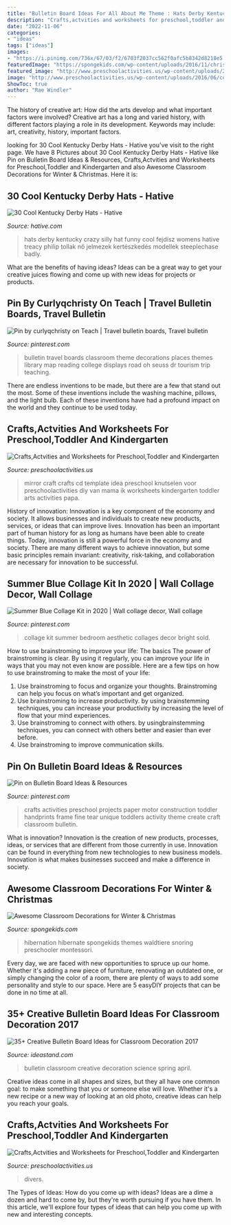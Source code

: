 ```yaml
---
title: "Bulletin Board Ideas For All About Me Theme : Hats Derby Kentucky Crazy Silly Hat Funny Cool Fejdísz Womens Hative Treacy Philip Tollak Nő Jelmezek Kertészkedés Modellek Steeplechase Badly"
description: "Crafts,actvities and worksheets for preschool,toddler and kindergarten"
date: "2022-11-06"
categories:
- "ideas"
tags: ["ideas"]
images:
- "https://i.pinimg.com/736x/67/03/f2/6703f2037cc562f0afc5b8342d8218e5.jpg"
featuredImage: "https://spongekids.com/wp-content/uploads/2016/11/christmas-bulletin-board/20-christmas-bulletin-board-ideas.jpg"
featured_image: "http://www.preschoolactivities.us/wp-content/uploads/2016/06/cd-mirror-craft-idea-for-kids-with-template-2.jpeg"
image: "http://www.preschoolactivities.us/wp-content/uploads/2016/06/cd-mirror-craft-idea-for-kids-with-template-2.jpeg"
ShowToc: true
author: "Rae Windler"
---
```



The history of creative art: How did the arts develop and what important factors were involved?
Creative art has a long and varied history, with different factors playing a role in its development. Keywords may include: art, creativity, history, important factors.

	

		
looking for 30 Cool Kentucky Derby Hats - Hative you've visit to the right page. We have 8 Pictures about 30 Cool Kentucky Derby Hats - Hative like Pin on Bulletin Board Ideas &amp; Resources, Crafts,Actvities and Worksheets for Preschool,Toddler and Kindergarten and also Awesome Classroom Decorations for Winter &amp; Christmas. Here it is:
		
    
## 30 Cool Kentucky Derby Hats - Hative

<img loading=lazy src="https://hative.com/wp-content/uploads/2014/06/kentucky-derby-hats/18-kentucky-derby-hats.jpg" onerror="this.onerror=null;this.src='https://tse1.mm.bing.net/th?id=OIP.FQtitHMdK1RKvrU07akUvgHaLH&amp;pid=15.1';" alt="30 Cool Kentucky Derby Hats - Hative">

_Source: hative.com_

>hats derby kentucky crazy silly hat funny cool fejdísz womens hative treacy philip tollak nő jelmezek kertészkedés modellek steeplechase badly. 

	

What are the benefits of having ideas?
Ideas can be a great way to get your creative juices flowing and come up with new ideas for projects or products.

    
## Pin By Curlyqchristy On Teach | Travel Bulletin Boards, Travel Bulletin

<img loading=lazy src="https://i.pinimg.com/736x/a5/53/07/a553077c182c7b8829cf43c0bceab86b--library-decorations-travel-bulletin-boards.jpg" onerror="this.onerror=null;this.src='https://tse4.mm.bing.net/th?id=OIP.DCkEvJqD7qEtjyNqxWB3iwHaFi&amp;pid=15.1';" alt="Pin by curlyqchristy on Teach | Travel bulletin boards, Travel bulletin">

_Source: pinterest.com_

>bulletin travel boards classroom theme decorations places themes library map reading college displays road oh seuss dr tourism trip teaching. 

	

There are endless inventions to be made, but there are a few that stand out the most. Some of these inventions include the washing machine, pillows, and the light bulb. Each of these inventions have had a profound impact on the world and they continue to be used today.

    
## Crafts,Actvities And Worksheets For Preschool,Toddler And Kindergarten

<img loading=lazy src="http://www.preschoolactivities.us/wp-content/uploads/2016/06/cd-mirror-craft-idea-for-kids-with-template-2.jpeg" onerror="this.onerror=null;this.src='https://tse2.mm.bing.net/th?id=OIP.kGo54lE4AW0OaeceeGu29wHaJ3&amp;pid=15.1';" alt="Crafts,Actvities and Worksheets for Preschool,Toddler and Kindergarten">

_Source: preschoolactivities.us_

>mirror craft crafts cd template idea preschool knutselen voor preschoolactivities diy van mama ik worksheets kindergarten toddler arts activities papa. 

	

History of innovation:
Innovation is a key component of the economy and society. It allows businesses and individuals to create new products, services, or ideas that can improve lives. Innovation has been an important part of human history for as long as humans have been able to create things. Today, innovation is still a powerful force in the economy and society. There are many different ways to achieve innovation, but some basic principles remain invariant: creativity, risk-taking, and collaboration are necessary for innovation to be successful.

    
## Summer Blue Collage Kit In 2020 | Wall Collage Decor, Wall Collage

<img loading=lazy src="https://i.pinimg.com/736x/bb/25/cc/bb25cc4ce23dc118ec01fe8aa0869eab.jpg" onerror="this.onerror=null;this.src='https://tse1.mm.bing.net/th?id=OIP.xpCg49PpC2Y97xnYbo2HWQHaKa&amp;pid=15.1';" alt="Summer Blue Collage Kit in 2020 | Wall collage decor, Wall collage">

_Source: pinterest.com_

>collage kit summer bedroom aesthetic collages decor bright sold. 

	

How to use brainstroming to improve your life: The basics
The power of brainstroming is clear. By using it regularly, you can improve your life in ways that you may not even know are possible. Here are a few tips on how to use brainstroming to make the most of your life: 
1. Use brainstroming to focus and organize your thoughts. Brainstroming can help you focus on what’s important and get organized. 
2. Use brainstroming to increase productivity. by using brainstemming techniques, you can increase your productivity by increasing the level of flow that your mind experiences. 
3. Use brainstroming to connect with others. by usingbrainstemming techniques, you can connect with others better and easier than ever before. 
4. Use brainstroming to improve communication skills.

    
## Pin On Bulletin Board Ideas &amp; Resources

<img loading=lazy src="https://i.pinimg.com/736x/67/03/f2/6703f2037cc562f0afc5b8342d8218e5.jpg" onerror="this.onerror=null;this.src='https://tse2.mm.bing.net/th?id=OIP.CGsdvnsQjmk54sL9WOsQuAHaJ3&amp;pid=15.1';" alt="Pin on Bulletin Board Ideas &amp; Resources">

_Source: pinterest.com_

>crafts activities preschool projects paper motor construction toddler handprints frame fine tear unique toddlers activity theme create craft classroom bulletin. 

	

What is innovation?
Innovation is the creation of new products, processes, ideas, or services that are different from those currently in use. Innovation can be found in everything from new technologies to new business models. Innovation is what makes businesses succeed and make a difference in society.

    
## Awesome Classroom Decorations For Winter &amp; Christmas

<img loading=lazy src="https://spongekids.com/wp-content/uploads/2016/11/christmas-bulletin-board/20-christmas-bulletin-board-ideas.jpg" onerror="this.onerror=null;this.src='https://tse1.mm.bing.net/th?id=OIP.DD_WEXMKLKaHmffS4ZytEwAAAA&amp;pid=15.1';" alt="Awesome Classroom Decorations for Winter &amp; Christmas">

_Source: spongekids.com_

>hibernation hibernate spongekids themes waldtiere snoring preschooler montessori. 

	

Every day, we are faced with new opportunities to spruce up our home. Whether it's adding a new piece of furniture, renovating an outdated one, or simply changing the color of a room, there are plenty of ways to add some personality and style to our space. Here are 5 easyDIY projects that can be done in no time at all.

    
## 35+ Creative Bulletin Board Ideas For Classroom Decoration 2017

<img loading=lazy src="http://ideastand.com/wp-content/uploads/2017/07/bulletin-board/15-bulletin-board-ideas-for-classroom.jpg" onerror="this.onerror=null;this.src='https://tse2.mm.bing.net/th?id=OIP.pbK8tQ7U2udN990lSJosPgHaJ4&amp;pid=15.1';" alt="35+ Creative Bulletin Board Ideas for Classroom Decoration 2017">

_Source: ideastand.com_

>bulletin classroom creative decoration science spring april. 

	

Creative ideas come in all shapes and sizes, but they all have one common goal: to make something that you or someone else will love. Whether it's a new recipe or a new way of looking at an old photo, creative ideas can help you reach your goals.

    
## Crafts,Actvities And Worksheets For Preschool,Toddler And Kindergarten

<img loading=lazy src="https://www.preschoolactivities.us/wp-content/uploads/2015/01/Under-the-sea-themed-bulletin-board.jpg" onerror="this.onerror=null;this.src='https://tse4.mm.bing.net/th?id=OIP.B_c0Z1sjPrVNZk2ngGBczwHaJ3&amp;pid=15.1';" alt="Crafts,Actvities and Worksheets for Preschool,Toddler and Kindergarten">

_Source: preschoolactivities.us_

>divers. 

	

The Types of Ideas: How do you come up with ideas?
Ideas are a dime a dozen and hard to come by, but they're worth pursuing if you have them. In this article, we'll explore four types of ideas that can help you come up with new and interesting concepts.

